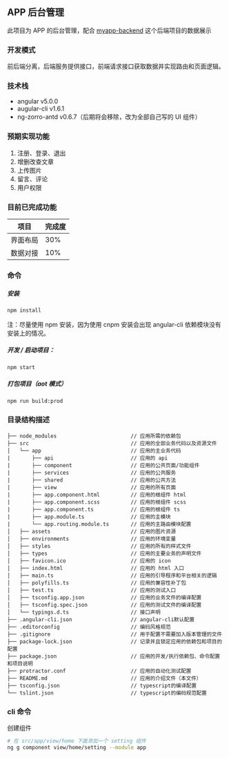 ## APP 后台管理

此项目为 APP 的后台管理，配合 [myapp-backend](https://github.com/chenyaoyi88/myapp-backend) 这个后端项目的数据展示

### 开发模式

前后端分离，后端服务提供接口，前端请求接口获取数据并实现路由和页面逻辑。

### 技术栈

* angular v5.0.0
* augular-cli v1.6.1
* ng-zorro-antd v0.6.7（后期将会移除，改为全部自己写的 UI 组件）

### 预期实现功能

1. 注册、登录、退出
2. 增删改查文章
3. 上传图片
4. 留言、评论
5. 用户权限

### 目前已完成功能

| 项目     | 完成度 |
| -------- | ------ |
| 界面布局 | 30%    |
| 数据对接 | 10%    |

### 命令

##### 安装

```bash
npm install
```

注：尽量使用 npm 安装，因为使用 cnpm 安装会出现 angular-cli 依赖模块没有安装上的情况。

##### 开发 / 启动项目：

```bash
npm start
```

##### 打包项目（aot 模式）

```bash
npm run build:prod
```

### 目录结构描述

```
├── node_modules                        // 应用所需的依赖包
├── src                                 // 应用的全部业务代码以及资源文件
│   └── app                             // 应用的主业务代码
|       ├── api                         // 应用的 api
|       ├── component                   // 应用的公共页面/功能组件
|       ├── services                    // 应用的公共服务
|       ├── shared                      // 应用的公共方法
|       ├── view                        // 应用的所有页面
|       ├── app.component.html          // 应用的根组件 html
|       ├── app.component.scss          // 应用的根组件 scss
|       ├── app.component.ts            // 应用的根组件 ts
|       ├── app.module.ts               // 应用的主模块
|       └── app.routing.module.ts       // 应用的主路由模块配置      
│   ├── assets                          // 应用的图片资源
│   ├── environments                    // 应用的环境变量
│   ├── styles                          // 应用的所有的样式文件
│   ├── types                           // 应用的主要业务的声明文件
│   ├── favicon.ico                     // 应用的 icon
│   ├── index.html                      // 应用的 html 入口
│   ├── main.ts                         // 应用的引导程序和平台相关的逻辑
│   ├── polyfills.ts                    // 应用的兼容性补丁包
│   ├── test.ts                         // 应用的测试入口
│   ├── tsconfig.app.json               // 应用的业务文件的编译配置
│   ├── tsconfig.spec.json              // 应用的测试文件的编译配置
│   └── typings.d.ts                    // 接口声明
├── .angular-cli.json                   // angular-cli默认配置
├── .editorconfig                       // 编码风格规范
├── .gitignore                          // 用于配置不需要加入版本管理的文件
├── package-lock.json                   // 记录并且锁定应用的依赖包和项目的配置
├── package.json                        // 应用的开发/执行依赖包、命令配置和项目说明
├── protractor.conf                     // 应用的自动化测试配置
├── README.md                           // 应用的介绍文件（本文件）
├── tsconfig.json                       // typescript的编译配置
└── tslint.json                         // typescript的编码规范配置
```

### cli 命令

创建组件

```bash
# 在 src/app/view/home 下面添加一个 setting 组件
ng g component view/home/setting --module app
```

